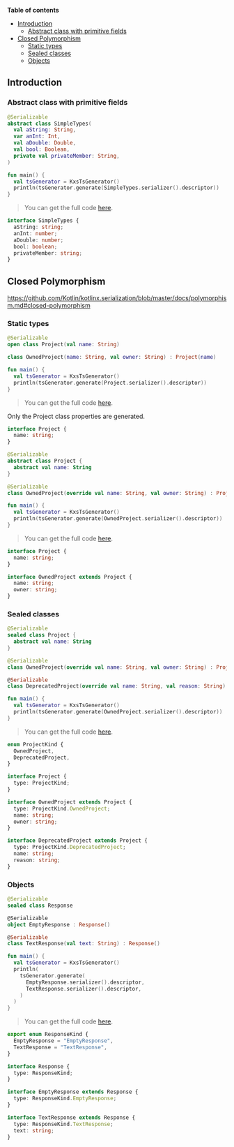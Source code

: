 <!--- TEST_NAME PolymorphismTest -->

**Table of contents**

<!--- TOC -->

* [Introduction](#introduction)
  * [Abstract class with primitive fields](#abstract-class-with-primitive-fields)
* [Closed Polymorphism](#closed-polymorphism)
  * [Static types](#static-types)
  * [Sealed classes](#sealed-classes)
  * [Objects](#objects)

<!--- END -->


<!--- INCLUDE .*\.kt
import kotlinx.serialization.*
import dev.adamko.kxstsgen.*
-->

## Introduction

### Abstract class with primitive fields

```kotlin
@Serializable
abstract class SimpleTypes(
  val aString: String,
  var anInt: Int,
  val aDouble: Double,
  val bool: Boolean,
  private val privateMember: String,
)

fun main() {
  val tsGenerator = KxsTsGenerator()
  println(tsGenerator.generate(SimpleTypes.serializer().descriptor))
}
```

> You can get the full code [here](./knit/example/example-polymorphic-abstract-class-primitive-fields-01.kt).

```typescript
interface SimpleTypes {
  aString: string;
  anInt: number;
  aDouble: number;
  bool: boolean;
  privateMember: string;
}
```

<!--- TEST -->

## Closed Polymorphism

https://github.com/Kotlin/kotlinx.serialization/blob/master/docs/polymorphism.md#closed-polymorphism

### Static types

```kotlin
@Serializable
open class Project(val name: String)

class OwnedProject(name: String, val owner: String) : Project(name)

fun main() {
  val tsGenerator = KxsTsGenerator()
  println(tsGenerator.generate(Project.serializer().descriptor))
}
```

> You can get the full code [here](./knit/example/example-polymorphic-static-types-01.kt).

Only the Project class properties are generated.

```typescript
interface Project {
  name: string;
}
```

<!--- TEST -->

```kotlin
@Serializable
abstract class Project {
  abstract val name: String
}

@Serializable
class OwnedProject(override val name: String, val owner: String) : Project()

fun main() {
  val tsGenerator = KxsTsGenerator()
  println(tsGenerator.generate(OwnedProject.serializer().descriptor))
}
```

> You can get the full code [here](./knit/example/example-polymorphic-static-types-02.kt).

```typescript
interface Project {
  name: string;
}

interface OwnedProject extends Project {
  name: string;
  owner: string;
}
```

<!--- TEST -->

### Sealed classes

```kotlin
@Serializable
sealed class Project {
  abstract val name: String
}

@Serializable
class OwnedProject(override val name: String, val owner: String) : Project()

@Serializable
class DeprecatedProject(override val name: String, val reason: String) : Project()

fun main() {
  val tsGenerator = KxsTsGenerator()
  println(tsGenerator.generate(OwnedProject.serializer().descriptor))
}
```

> You can get the full code [here](./knit/example/example-polymorphic-sealed-class-01.kt).

```typescript
enum ProjectKind {
  OwnedProject,
  DeprecatedProject,
}

interface Project {
  type: ProjectKind;
}

interface OwnedProject extends Project {
  type: ProjectKind.OwnedProject;
  name: string;
  owner: string;
}

interface DeprecatedProject extends Project {
  type: ProjectKind.DeprecatedProject;
  name: string;
  reason: string;
}
```

<!--- TEST -->

### Objects

```kotlin
@Serializable
sealed class Response

@Serializable
object EmptyResponse : Response()

@Serializable
class TextResponse(val text: String) : Response()

fun main() {
  val tsGenerator = KxsTsGenerator()
  println(
    tsGenerator.generate(
      EmptyResponse.serializer().descriptor,
      TextResponse.serializer().descriptor,
    )
  )
}
```

> You can get the full code [here](./knit/example/example-polymorphic-objects-01.kt).

```typescript
export enum ResponseKind {
  EmptyResponse = "EmptyResponse",
  TextResponse = "TextResponse",
}

interface Response {
  type: ResponseKind;
}

interface EmptyResponse extends Response {
  type: ResponseKind.EmptyResponse;
}

interface TextResponse extends Response {
  type: ResponseKind.TextResponse;
  text: string;
}
```

<!--- TEST -->
